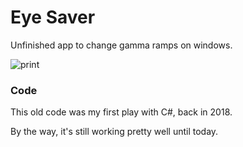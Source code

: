 # Eye Saver

Unfinished app to change gamma ramps on windows.


![print](https://user-images.githubusercontent.com/2568375/126100155-7fee6487-2fe4-4b5e-bec2-669923c7d7e0.png)


### Code
This old code was my first play with C#, back in 2018.

By the way, it's still working pretty well until today. 